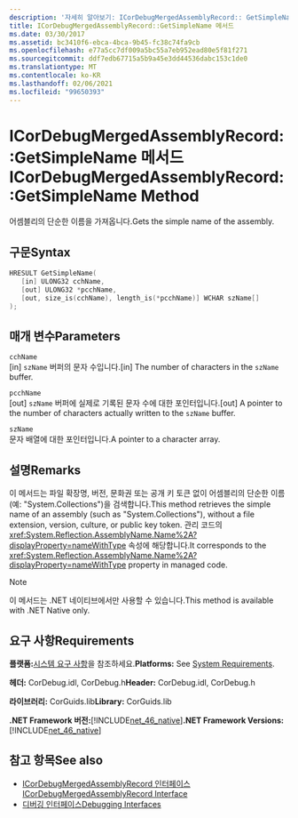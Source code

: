 ```yaml
---
description: '자세히 알아보기: ICorDebugMergedAssemblyRecord:: GetSimpleName 메서드'
title: ICorDebugMergedAssemblyRecord::GetSimpleName 메서드
ms.date: 03/30/2017
ms.assetid: bc3410f6-ebca-4bca-9b45-fc38c74fa9cb
ms.openlocfilehash: e77a5cc7df009a5bc55a7eb952ead80e5f81f271
ms.sourcegitcommit: ddf7edb67715a5b9a45e3dd44536dabc153c1de0
ms.translationtype: MT
ms.contentlocale: ko-KR
ms.lasthandoff: 02/06/2021
ms.locfileid: "99650393"
---
```

# <a name="icordebugmergedassemblyrecordgetsimplename-method"></a><span data-ttu-id="05b84-103">ICorDebugMergedAssemblyRecord::GetSimpleName 메서드</span><span class="sxs-lookup"><span data-stu-id="05b84-103">ICorDebugMergedAssemblyRecord::GetSimpleName Method</span></span>

<span data-ttu-id="05b84-104">어셈블리의 단순한 이름을 가져옵니다.</span><span class="sxs-lookup"><span data-stu-id="05b84-104">Gets the simple name of the assembly.</span></span>  
  
## <a name="syntax"></a><span data-ttu-id="05b84-105">구문</span><span class="sxs-lookup"><span data-stu-id="05b84-105">Syntax</span></span>  
  
```cpp  
HRESULT GetSimpleName(  
   [in] ULONG32 cchName,
   [out] ULONG32 *pcchName,
   [out, size_is(cchName), length_is(*pcchName)] WCHAR szName[]  
);  
```  
  
## <a name="parameters"></a><span data-ttu-id="05b84-106">매개 변수</span><span class="sxs-lookup"><span data-stu-id="05b84-106">Parameters</span></span>  

 `cchName`  
 <span data-ttu-id="05b84-107">[in] `szName` 버퍼의 문자 수입니다.</span><span class="sxs-lookup"><span data-stu-id="05b84-107">[in] The number of characters in the `szName` buffer.</span></span>  
  
 `pcchName`  
 <span data-ttu-id="05b84-108">[out] `szName` 버퍼에 실제로 기록된 문자 수에 대한 포인터입니다.</span><span class="sxs-lookup"><span data-stu-id="05b84-108">[out] A pointer to the number of characters actually written to the `szName` buffer.</span></span>  
  
 `szName`  
 <span data-ttu-id="05b84-109">문자 배열에 대한 포인터입니다.</span><span class="sxs-lookup"><span data-stu-id="05b84-109">A pointer to a character array.</span></span>  
  
## <a name="remarks"></a><span data-ttu-id="05b84-110">설명</span><span class="sxs-lookup"><span data-stu-id="05b84-110">Remarks</span></span>  

 <span data-ttu-id="05b84-111">이 메서드는 파일 확장명, 버전, 문화권 또는 공개 키 토큰 없이 어셈블리의 단순한 이름(예: "System.Collections")을 검색합니다.</span><span class="sxs-lookup"><span data-stu-id="05b84-111">This method retrieves the simple name of an assembly (such as "System.Collections"), without a file extension, version, culture, or public key token.</span></span> <span data-ttu-id="05b84-112">관리 코드의 <xref:System.Reflection.AssemblyName.Name%2A?displayProperty=nameWithType> 속성에 해당합니다.</span><span class="sxs-lookup"><span data-stu-id="05b84-112">It corresponds to the <xref:System.Reflection.AssemblyName.Name%2A?displayProperty=nameWithType> property in managed code.</span></span>  
  
> [!NOTE]
> <span data-ttu-id="05b84-113">이 메서드는 .NET 네이티브에서만 사용할 수 있습니다.</span><span class="sxs-lookup"><span data-stu-id="05b84-113">This method is available with .NET Native only.</span></span>  
  
## <a name="requirements"></a><span data-ttu-id="05b84-114">요구 사항</span><span class="sxs-lookup"><span data-stu-id="05b84-114">Requirements</span></span>  

 <span data-ttu-id="05b84-115">**플랫폼:**[시스템 요구 사항](../../get-started/system-requirements.md)을 참조하세요.</span><span class="sxs-lookup"><span data-stu-id="05b84-115">**Platforms:** See [System Requirements](../../get-started/system-requirements.md).</span></span>  
  
 <span data-ttu-id="05b84-116">**헤더:** CorDebug.idl, CorDebug.h</span><span class="sxs-lookup"><span data-stu-id="05b84-116">**Header:** CorDebug.idl, CorDebug.h</span></span>  
  
 <span data-ttu-id="05b84-117">**라이브러리:** CorGuids.lib</span><span class="sxs-lookup"><span data-stu-id="05b84-117">**Library:** CorGuids.lib</span></span>  
  
 <span data-ttu-id="05b84-118">**.NET Framework 버전:**[!INCLUDE[net_46_native](../../../../includes/net-46-native-md.md)]</span><span class="sxs-lookup"><span data-stu-id="05b84-118">**.NET Framework Versions:** [!INCLUDE[net_46_native](../../../../includes/net-46-native-md.md)]</span></span>  
  
## <a name="see-also"></a><span data-ttu-id="05b84-119">참고 항목</span><span class="sxs-lookup"><span data-stu-id="05b84-119">See also</span></span>

- [<span data-ttu-id="05b84-120">ICorDebugMergedAssemblyRecord 인터페이스</span><span class="sxs-lookup"><span data-stu-id="05b84-120">ICorDebugMergedAssemblyRecord Interface</span></span>](icordebugmergedassemblyrecord-interface.md)
- [<span data-ttu-id="05b84-121">디버깅 인터페이스</span><span class="sxs-lookup"><span data-stu-id="05b84-121">Debugging Interfaces</span></span>](debugging-interfaces.md)
